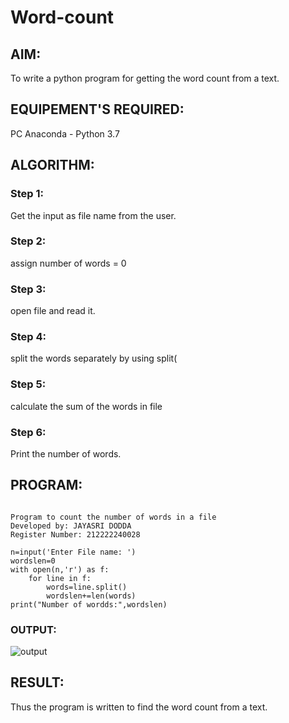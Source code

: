 # Word-count
## AIM:
To write a python program for getting the word count from a text.
## EQUIPEMENT'S REQUIRED: 
PC
Anaconda - Python 3.7
## ALGORITHM: 
### Step 1:

Get the input as file name from the user.
### Step 2:

assign number of words = 0
### Step 3:

open file and read it.
### Step 4:

split the words separately by using split(
### Step 5:

calculate the sum of the words in file
### Step 6:

Print the number of words.

## PROGRAM:
```

Program to count the number of words in a file
Developed by: JAYASRI DODDA
Register Number: 212222240028

n=input('Enter File name: ')
wordslen=0
with open(n,'r') as f:
    for line in f:
        words=line.split()
        wordslen+=len(words)
print("Number of wordds:",wordslen)
```

### OUTPUT:
![output](https://github.com/abinayasangeetha/Word-count/assets/119393675/4428cedd-a1bb-411d-ae08-e98310ee61dd)


## RESULT:
Thus the program is written to find the word count from a text.
